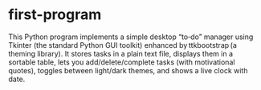 # first-program

This Python program implements a simple desktop “to‑do” manager using Tkinter (the standard Python GUI toolkit) enhanced by ttkbootstrap (a theming library). It stores tasks in a plain text file, displays them in a sortable table, lets you add/delete/complete tasks (with motivational quotes), toggles between light/dark themes, and shows a live clock with date.
